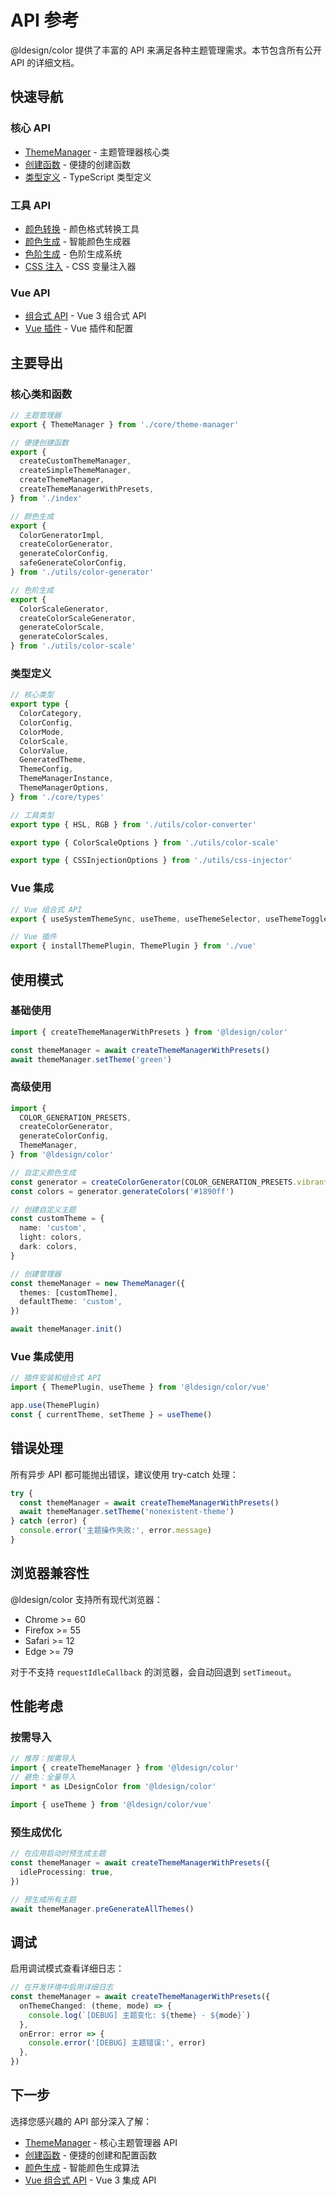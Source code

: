 # API 参考

@ldesign/color 提供了丰富的 API 来满足各种主题管理需求。本节包含所有公开 API 的详细文档。

## 快速导航

### 核心 API

- [ThemeManager](/api/theme-manager) - 主题管理器核心类
- [创建函数](/api/create-functions) - 便捷的创建函数
- [类型定义](/api/types) - TypeScript 类型定义

### 工具 API

- [颜色转换](/api/color-converter) - 颜色格式转换工具
- [颜色生成](/api/color-generator) - 智能颜色生成器
- [色阶生成](/api/color-scales) - 色阶生成系统
- [CSS 注入](/api/css-injector) - CSS 变量注入器

### Vue API

- [组合式 API](/api/vue-composables) - Vue 3 组合式 API
- [Vue 插件](/api/vue-plugin) - Vue 插件和配置

## 主要导出

### 核心类和函数

```typescript
// 主题管理器
export { ThemeManager } from './core/theme-manager'

// 便捷创建函数
export {
  createCustomThemeManager,
  createSimpleThemeManager,
  createThemeManager,
  createThemeManagerWithPresets,
} from './index'

// 颜色生成
export {
  ColorGeneratorImpl,
  createColorGenerator,
  generateColorConfig,
  safeGenerateColorConfig,
} from './utils/color-generator'

// 色阶生成
export {
  ColorScaleGenerator,
  createColorScaleGenerator,
  generateColorScale,
  generateColorScales,
} from './utils/color-scale'
```

### 类型定义

```typescript
// 核心类型
export type {
  ColorCategory,
  ColorConfig,
  ColorMode,
  ColorScale,
  ColorValue,
  GeneratedTheme,
  ThemeConfig,
  ThemeManagerInstance,
  ThemeManagerOptions,
} from './core/types'

// 工具类型
export type { HSL, RGB } from './utils/color-converter'

export type { ColorScaleOptions } from './utils/color-scale'

export type { CSSInjectionOptions } from './utils/css-injector'
```

### Vue 集成

```typescript
// Vue 组合式 API
export { useSystemThemeSync, useTheme, useThemeSelector, useThemeToggle } from './vue'

// Vue 插件
export { installThemePlugin, ThemePlugin } from './vue'
```

## 使用模式

### 基础使用

```typescript
import { createThemeManagerWithPresets } from '@ldesign/color'

const themeManager = await createThemeManagerWithPresets()
await themeManager.setTheme('green')
```

### 高级使用

```typescript
import {
  COLOR_GENERATION_PRESETS,
  createColorGenerator,
  generateColorConfig,
  ThemeManager,
} from '@ldesign/color'

// 自定义颜色生成
const generator = createColorGenerator(COLOR_GENERATION_PRESETS.vibrant)
const colors = generator.generateColors('#1890ff')

// 创建自定义主题
const customTheme = {
  name: 'custom',
  light: colors,
  dark: colors,
}

// 创建管理器
const themeManager = new ThemeManager({
  themes: [customTheme],
  defaultTheme: 'custom',
})

await themeManager.init()
```

### Vue 集成使用

```typescript
// 插件安装和组合式 API
import { ThemePlugin, useTheme } from '@ldesign/color/vue'

app.use(ThemePlugin)
const { currentTheme, setTheme } = useTheme()
```

## 错误处理

所有异步 API 都可能抛出错误，建议使用 try-catch 处理：

```typescript
try {
  const themeManager = await createThemeManagerWithPresets()
  await themeManager.setTheme('nonexistent-theme')
} catch (error) {
  console.error('主题操作失败:', error.message)
}
```

## 浏览器兼容性

@ldesign/color 支持所有现代浏览器：

- Chrome >= 60
- Firefox >= 55
- Safari >= 12
- Edge >= 79

对于不支持 `requestIdleCallback` 的浏览器，会自动回退到 `setTimeout`。

## 性能考虑

### 按需导入

```typescript
// 推荐：按需导入
import { createThemeManager } from '@ldesign/color'
// 避免：全量导入
import * as LDesignColor from '@ldesign/color'

import { useTheme } from '@ldesign/color/vue'
```

### 预生成优化

```typescript
// 在应用启动时预生成主题
const themeManager = await createThemeManagerWithPresets({
  idleProcessing: true,
})

// 预生成所有主题
await themeManager.preGenerateAllThemes()
```

## 调试

启用调试模式查看详细日志：

```typescript
// 在开发环境中启用详细日志
const themeManager = await createThemeManagerWithPresets({
  onThemeChanged: (theme, mode) => {
    console.log(`[DEBUG] 主题变化: ${theme} - ${mode}`)
  },
  onError: error => {
    console.error('[DEBUG] 主题错误:', error)
  },
})
```

## 下一步

选择您感兴趣的 API 部分深入了解：

- [ThemeManager](/api/theme-manager) - 核心主题管理器 API
- [创建函数](/api/create-functions) - 便捷的创建和配置函数
- [颜色生成](/api/color-generator) - 智能颜色生成算法
- [Vue 组合式 API](/api/vue-composables) - Vue 3 集成 API
